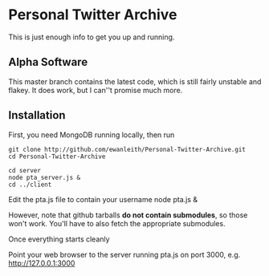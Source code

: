 # Personal Twitter Archive

This is just enough info to get you up and running.

## Alpha Software

This master branch contains the latest code, which is still fairly unstable and flakey. It does work, but I can''t promise much more.

## Installation

First, you need MongoDB running locally, then run

	git clone http://github.com/ewanleith/Personal-Twitter-Archive.git
    cd Personal-Twitter-Archive

	cd server
	node pta_server.js &
	cd ../client
Edit the pta.js file to contain your username
	node pta.js &

However, note that github tarballs **do not contain submodules**, so
those won't work.  You'll have to also fetch the appropriate submodules.

Once everything starts cleanly

Point your web browser to the server running pta.js on port 3000, e.g.
	http://127.0.0.1:3000


